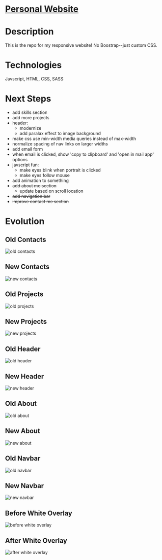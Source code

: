 # [Personal Website](https://www.richard-ng.com/)

# Description

This is the repo for my responsive website! No Boostrap--just custom CSS.

# Technologies

Javscript, HTML, CSS, SASS

# Next Steps

- add skills section
- add more projects
- header:
  - modernize
  - add paralax effect to image background
- make css use min-width media queries instead of max-width
- normalize spacing of nav links on larger widths
- add email form
- when email is clicked, show 'copy to clipboard' and 'open in mail app' options
- javscript fun:
  - make eyes blink when portrait is clicked
  - make eyes follow mouse
- add animation to something
- ~~add about me section~~
  - update based on scroll location
- ~~add navigation bar~~
- ~~improve contact me section~~

# Evolution

## Old Contacts

![old contacts](./github-images/evolution/contacts-1.png)

## New Contacts

![new contacts](./github-images/evolution/contacts-2.png)

## Old Projects

![old projects](./github-images/evolution/projects-1.png)

## New Projects

![new projects](./github-images/evolution/projects-2.png)

## Old Header

![old header](./github-images/evolution/header-1.png)

## New Header

![new header](./github-images/evolution/header-2.png)

## Old About

![old about](./github-images/evolution/about-1.png)

## New About

![new about](./github-images/evolution/about-2.png)

## Old Navbar

![old navbar](./github-images/evolution/navbar-1.png)

## New Navbar

![new navbar](./github-images/evolution/navbar-2.png)

## Before White Overlay

![before white overlay](./github-images/evolution/before-white-overlay.png)

## After White Overlay

![after white overlay](./github-images/evolution/after-white-overlay.png)
